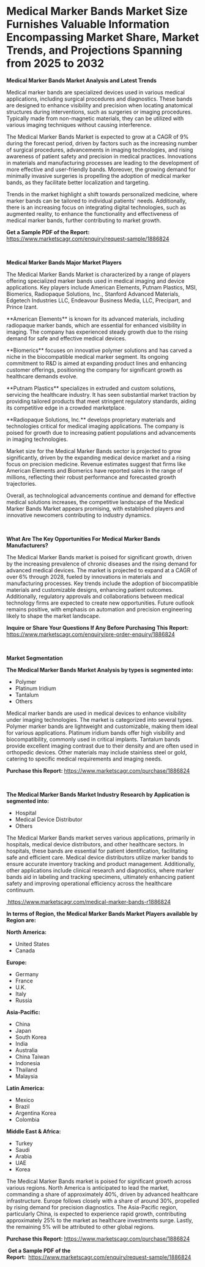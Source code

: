 <p><h1>Medical Marker Bands Market Size Furnishes Valuable Information Encompassing Market Share, Market Trends, and Projections Spanning from 2025 to 2032</h1></p><p><strong>Medical Marker Bands Market Analysis and Latest Trends</strong></p>
<p><p>Medical marker bands are specialized devices used in various medical applications, including surgical procedures and diagnostics. These bands are designed to enhance visibility and precision when locating anatomical structures during interventions, such as surgeries or imaging procedures. Typically made from non-magnetic materials, they can be utilized with various imaging techniques without causing interference.</p><p>The Medical Marker Bands Market is expected to grow at a CAGR of 9% during the forecast period, driven by factors such as the increasing number of surgical procedures, advancements in imaging technologies, and rising awareness of patient safety and precision in medical practices. Innovations in materials and manufacturing processes are leading to the development of more effective and user-friendly bands. Moreover, the growing demand for minimally invasive surgeries is propelling the adoption of medical marker bands, as they facilitate better localization and targeting.</p><p>Trends in the market highlight a shift towards personalized medicine, where marker bands can be tailored to individual patients' needs. Additionally, there is an increasing focus on integrating digital technologies, such as augmented reality, to enhance the functionality and effectiveness of medical marker bands, further contributing to market growth.</p></p>
<p><strong>Get a Sample PDF of the Report:&nbsp;</strong> <a href="https://www.marketscagr.com/enquiry/request-sample/1886824?utm_campaign=2520&utm_medium=2&utm_source=Github&utm_content=ia&utm_term=13042025&utm_id=medical-marker-bands">https://www.marketscagr.com/enquiry/request-sample/1886824</a></p>
<p>&nbsp;</p>
<p><strong>Medical Marker Bands Major Market Players</strong></p>
<p><p>The Medical Marker Bands Market is characterized by a range of players offering specialized marker bands used in medical imaging and device applications. Key players include American Elements, Putnam Plastics, MSI, Biomerics, Radiopaque Solutions, Inc., Stanford Advanced Materials, Edgetech Industries LLC, Endeavour Business Media, LLC, Precipart, and Prince Izant.</p><p>**American Elements** is known for its advanced materials, including radiopaque marker bands, which are essential for enhanced visibility in imaging. The company has experienced steady growth due to the rising demand for safe and effective medical devices.</p><p>**Biomerics** focuses on innovative polymer solutions and has carved a niche in the biocompatible medical marker segment. Its ongoing commitment to R&D is aimed at expanding product lines and enhancing customer offerings, positioning the company for significant growth as healthcare demands evolve.</p><p>**Putnam Plastics** specializes in extruded and custom solutions, servicing the healthcare industry. It has seen substantial market traction by providing tailored products that meet stringent regulatory standards, aiding its competitive edge in a crowded marketplace.</p><p>**Radiopaque Solutions, Inc.** develops proprietary materials and technologies critical for medical imaging applications. The company is poised for growth due to increasing patient populations and advancements in imaging technologies.</p><p>Market size for the Medical Marker Bands sector is projected to grow significantly, driven by the expanding medical device market and a rising focus on precision medicine. Revenue estimates suggest that firms like American Elements and Biomerics have reported sales in the range of millions, reflecting their robust performance and forecasted growth trajectories.</p><p>Overall, as technological advancements continue and demand for effective medical solutions increases, the competitive landscape of the Medical Marker Bands Market appears promising, with established players and innovative newcomers contributing to industry dynamics.</p></p>
<p>&nbsp;</p>
<p><strong>What Are The Key Opportunities For Medical Marker Bands Manufacturers?</strong></p>
<p><p>The Medical Marker Bands market is poised for significant growth, driven by the increasing prevalence of chronic diseases and the rising demand for advanced medical devices. The market is projected to expand at a CAGR of over 6% through 2028, fueled by innovations in materials and manufacturing processes. Key trends include the adoption of biocompatible materials and customizable designs, enhancing patient outcomes. Additionally, regulatory approvals and collaborations between medical technology firms are expected to create new opportunities. Future outlook remains positive, with emphasis on automation and precision engineering likely to shape the market landscape.</p></p>
<p><strong>Inquire or Share Your Questions If Any Before Purchasing This Report:</strong> <a href="https://www.marketscagr.com/enquiry/pre-order-enquiry/1886824?utm_campaign=2520&utm_medium=2&utm_source=Github&utm_content=ia&utm_term=13042025&utm_id=medical-marker-bands">https://www.marketscagr.com/enquiry/pre-order-enquiry/1886824</a></p>
<p>&nbsp;</p>
<p><strong>Market Segmentation</strong></p>
<p><strong>The Medical Marker Bands Market Analysis by types is segmented into:</strong></p>
<p><ul><li>Polymer</li><li>Platinum Iridium</li><li>Tantalum</li><li>Others</li></ul></p>
<p><p>Medical marker bands are used in medical devices to enhance visibility under imaging technologies. The market is categorized into several types. Polymer marker bands are lightweight and customizable, making them ideal for various applications. Platinum iridium bands offer high visibility and biocompatibility, commonly used in critical implants. Tantalum bands provide excellent imaging contrast due to their density and are often used in orthopedic devices. Other materials may include stainless steel or gold, catering to specific medical requirements and imaging needs.</p></p>
<p><strong>Purchase this Report:&nbsp;</strong><a href="https://www.marketscagr.com/purchase/1886824?utm_campaign=2520&utm_medium=2&utm_source=Github&utm_content=ia&utm_term=13042025&utm_id=medical-marker-bands">https://www.marketscagr.com/purchase/1886824</a></p>
<p>&nbsp;</p>
<p><strong>The Medical Marker Bands Market Industry Research by Application is segmented into:</strong></p>
<p><ul><li>Hospital</li><li>Medical Device Distributor</li><li>Others</li></ul></p>
<p><p>The Medical Marker Bands market serves various applications, primarily in hospitals, medical device distributors, and other healthcare sectors. In hospitals, these bands are essential for patient identification, facilitating safe and efficient care. Medical device distributors utilize marker bands to ensure accurate inventory tracking and product management. Additionally, other applications include clinical research and diagnostics, where marker bands aid in labeling and tracking specimens, ultimately enhancing patient safety and improving operational efficiency across the healthcare continuum.</p></p>
<p><a href="https://www.marketscagr.com/medical-marker-bands-r1886824?utm_campaign=2520&utm_medium=2&utm_source=Github&utm_content=ia&utm_term=13042025&utm_id=medical-marker-bands">&nbsp;https://www.marketscagr.com/medical-marker-bands-r1886824</a></p>
<p><strong>In terms of Region, the Medical Marker Bands Market Players available by Region are:</strong></p>
<p>
    <p> <strong> North America: </strong>
        <ul>
            <li>United States</li>
            <li>Canada</li>
        </ul>
        </p> 
    <p> <strong> Europe: </strong>
        <ul>
            <li>Germany</li>
            <li>France</li>
            <li>U.K.</li>
            <li>Italy</li>
            <li>Russia</li>
        </ul>
        </p> 
    <p> <strong> Asia-Pacific: </strong>
        <ul>
            <li>China</li>
            <li>Japan</li>
            <li>South Korea</li>
            <li>India</li>
            <li>Australia</li>
            <li>China Taiwan</li>
            <li>Indonesia</li>
            <li>Thailand</li>
            <li>Malaysia</li>
        </ul>
        </p> 
    <p> <strong> Latin America: </strong>
        <ul>
            <li>Mexico</li>
            <li>Brazil</li>
            <li>Argentina Korea</li>
            <li>Colombia</li>
        </ul>
        </p> 
    <p> <strong> Middle East & Africa: </strong>
        <ul>
            <li>Turkey</li>
            <li>Saudi</li>
            <li>Arabia</li>
            <li>UAE</li>
            <li>Korea</li>
        </ul>
    </p>
    </p>
<p><p>The Medical Marker Bands market is poised for significant growth across various regions. North America is anticipated to lead the market, commanding a share of approximately 40%, driven by advanced healthcare infrastructure. Europe follows closely with a share of around 30%, propelled by rising demand for precision diagnostics. The Asia-Pacific region, particularly China, is expected to experience rapid growth, contributing approximately 25% to the market as healthcare investments surge. Lastly, the remaining 5% will be attributed to other global regions.</p></p>
<p><strong>Purchase this Report: </strong><a href="https://www.marketscagr.com/purchase/1886824?utm_campaign=2520&utm_medium=2&utm_source=Github&utm_content=ia&utm_term=13042025&utm_id=medical-marker-bands">https://www.marketscagr.com/purchase/1886824</a></p>
<p>&nbsp;<strong>Get a Sample PDF of the Report:&nbsp;&nbsp;</strong><a href="https://www.marketscagr.com/enquiry/request-sample/1886824?utm_campaign=2520&utm_medium=2&utm_source=Github&utm_content=ia&utm_term=13042025&utm_id=medical-marker-bands">https://www.marketscagr.com/enquiry/request-sample/1886824</a></p>
<p><strong></strong></p>
<p><p></p><p></p><p></p></p>